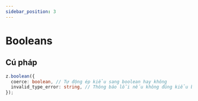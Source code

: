 ```yaml
---
sidebar_position: 3
---
```


# Booleans

## Cú pháp

```ts
z.boolean({
  coerce: boolean, // Tự động ép kiểu sang boolean hay không
  invalid_type_error: string, // Thông báo lỗi nếu không đúng kiểu boolean
});
```
